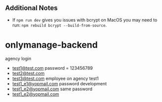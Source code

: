 ## Additional Notes

- If `npm run dev` gives you issues with bcrypt on MacOS you may need to run: `npm rebuild bcrypt --build-from-source`.

# onlymanage-backend

agency login

- test1@test.com password = 123456789
- test2@test.com
- test3@test.com
  employee on agency test1
- test1_e1@yopmail.com password development
- test1_e2@yopmail.com same password
- test1_e2@yopmail.com
